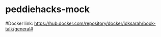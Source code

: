 # peddiehacks-mock

#Docker link: https://hub.docker.com/repository/docker/idksarah/book-talk/general#
